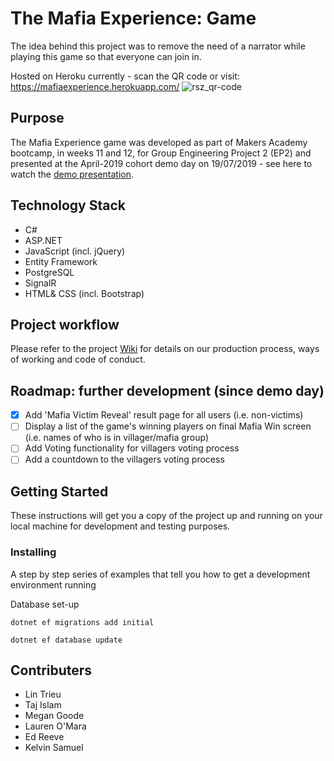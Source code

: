 ﻿# The Mafia Experience: Game

The idea behind this project was to remove the need of a narrator while playing this game so that everyone can join in. 

Hosted on Heroku currently - scan the QR code or visit: https://mafiaexperience.herokuapp.com/ 
![rsz_qr-code](https://user-images.githubusercontent.com/36490540/61822076-acba0680-ae50-11e9-8fbf-5d3374a8b154.png)

## Purpose
The Mafia Experience game was developed as part of Makers Academy bootcamp, in weeks 11 and 12, for Group Engineering Project 2 (EP2) and presented at the April-2019 cohort demo day on 19/07/2019 - see here to watch the [demo presentation](https://m.facebook.com/story.php?story_fbid=356901535225807&id=367457470014643).

## Technology Stack

* C# 
* ASP.NET
* JavaScript (incl. jQuery)
* Entity Framework
* PostgreSQL
* SignalR 
* HTML& CSS (incl. Bootstrap)

## Project workflow

Please refer to the project [Wiki](https://github.com/LinTrieu/mafia-experience/wiki/Workflow-and-ways-of-working) for details on our production process, ways of working and code of conduct.

## Roadmap: further development (since demo day)

- [x] Add 'Mafia Victim Reveal' result page for all users (i.e. non-victims)
- [ ] Display a list of the game's winning players on final Mafia Win screen (i.e. names of who is in villager/mafia group)  
- [ ] Add Voting functionality for villagers voting process 
- [ ] Add a countdown to the villagers voting process 

## Getting Started

These instructions will get you a copy of the project up and running on your local machine for development and testing purposes. 

### Installing

A step by step series of examples that tell you how to get a development environment running

Database set-up

```
dotnet ef migrations add initial
```
```
dotnet ef database update
```


## Contributers

* Lin Trieu
* Taj Islam
* Megan Goode
* Lauren O'Mara
* Ed Reeve
* Kelvin Samuel
